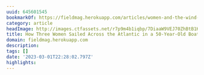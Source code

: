 ```yaml
---
uuid: 645601545
bookmarkOf: https://fieldmag.herokuapp.com/articles/women-and-the-wind-documentary-sailing-across-atlantic
category: article
headImage: http://images.ctfassets.net/r7p9m4b1iqbp/7DiaaW9VEJ70ZhBtB1KD1K/986697c93f336bc0920c92300b0d83a0/women-and-the-wind-weltzien-heilmann-jireh-hero.jpg?w=1000
title: How Three Women Sailed Across the Atlantic in a 50-Year-Old Boat
domain: fieldmag.herokuapp.com
description: 
tags: []
date: '2023-03-01T22:28:02.797Z'
highlights: 
---
```




